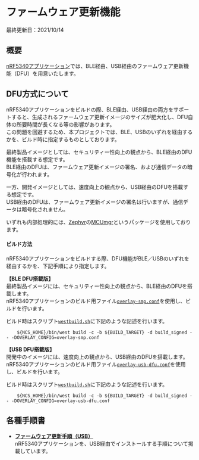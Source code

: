 # ファームウェア更新機能

最終更新日：2021/10/14

## 概要

[nRF5340アプリケーション](../nRF5340_app/README.md)では、BLE経由、USB経由のファームウェア更新機能（DFU）を用意いたします。

## DFU方式について

nRF5340アプリケーションをビルドの際、BLE経由、USB経由の両方をサポートすると、生成されるファームウェア更新イメージのサイズが肥大化し、DFU自体の所要時間が長くなる等の影響があります。<br>
この問題を回避するため、本プロジェクトでは、BLE、USBのいずれを経由するかを、ビルド時に指定するものとしております。

最終製品イメージとしては、セキュリティー性向上の観点から、BLE経由のDFU機能を搭載する想定です。<br>
BLE経由のDFUは、ファームウェア更新イメージの署名、および通信データの暗号化が行われます。

一方、開発イメージとしては、速度向上の観点から、USB経由のDFUを搭載する想定です。<br>
USB経由のDFUは、ファームウェア更新イメージの署名は行いますが、通信データは暗号化されません。

いずれも内部処理的には、[Zephyr](https://docs.zephyrproject.org/latest/index.html)の[MCUmgr](https://docs.zephyrproject.org/latest/guides/device_mgmt/mcumgr.html)というパッケージを使用しております。

#### ビルド方法

nRF5340アプリケーションをビルドする際、DFU機能がBLE／USBのいずれを経由するかを、下記手順により指定します。

<b>【BLE DFU搭載版】</b><br>
最終製品イメージには、セキュリティー性向上の観点から、BLE経由のDFUを搭載します。<br>
nRF5340アプリケーションのビルド用ファイル[`overlay-smp.conf`](../nRF5340_app/secure_device_app/overlay-smp.conf)を使用し、ビルドを行います。

ビルド時はスクリプト[`westbuild.sh`](../nRF5340_app/secure_device_app/westbuild.sh)に下記のような記述を行います。

```
    ${NCS_HOME}/bin/west build -c -b ${BUILD_TARGET} -d build_signed -- -DOVERLAY_CONFIG=overlay-smp.conf
```

<b>【USB DFU搭載版】</b><br>
開発中のイメージには、速度向上の観点から、USB経由のDFUを搭載します。<br>
nRF5340アプリケーションのビルド用ファイル[`overlay-usb-dfu.conf`](../nRF5340_app/secure_device_app/overlay-usb-dfu.conf)を使用し、ビルドを行います。

ビルド時はスクリプト[`westbuild.sh`](../nRF5340_app/secure_device_app/westbuild.sh)に下記のような記述を行います。

```
    ${NCS_HOME}/bin/west build -c -b ${BUILD_TARGET} -d build_signed -- -DOVERLAY_CONFIG=overlay-usb-dfu.conf
```

## 各種手順書

- <b>[ファームウェア更新手順（USB）](INSTALLFW_USB.md)</b><br>
nRF5340アプリケーションを、USB経由でインストールする手順について掲載しています。
